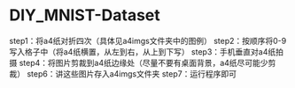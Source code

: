 # DIY_MNIST-Dataset
step1：将a4纸对折四次（具体见a4imgs文件夹中的图例）
step2：按顺序将0-9写入格子中（将a4纸横置，从左到右，从上到下写）
step3：手机垂直对a4纸拍摄
step4：将图片剪裁到a4纸边缘处（尽量不要有桌面背景，a4纸尽可能少剪裁）
step6：讲这些图片存入a4imgs文件夹
step7：运行程序即可
